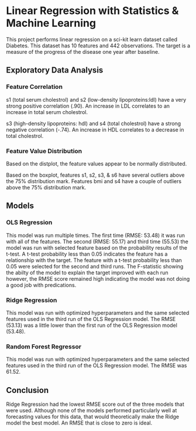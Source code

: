 # Linear Regression with Statistics & Machine Learning

<p>This project performs linear regression on a sci-kit learn dataset called Diabetes.  This dataset has 10 features and 442 observations.  The target is a measure of the progress of the disease one year after baseline.</p>

## Exploratory Data Analysis
### Feature Correlation
<p>s1 (total serum cholestrol) and s2 (low-density lipoproteins:ldl) have a very strong positive correlation (.90).  An increase in LDL correlates to an increase in total serum cholestrol.</p>  

<p>s3 (high-density lipoproteins: hdl) and s4 (total cholestrol) have a strong negative correlation (-.74).  An increase in HDL correlates to a decrease in total cholestrol.

### Feature Value Distribution
Based on the distplot, the feature values appear to be normally distributed.

Based on the boxplot, features s1, s2, s3, & s6 have several outliers above the 75% distribution mark.  Features bmi and s4 have a couple of outliers above the 75% distribution mark.

## Models
### OLS Regression
This model was run multiple times. The first time (RMSE: 53.48) it was run with all of the features. The second (RMSE: 55.17) and third time (55.53) the model was run with selected feature based on the probability results of the t-test. A t-test probability less than 0.05 indicates the feature has a relationship with the target. The feature with a t-test probability less than 0.05 were selected for the second and third runs. The F-statistic showing the abilty of the model to explain the target improved with each run however, the RMSE score remained high indicating the model was not doing a good job with predications.  

### Ridge Regression
This model was run with optimized hyperparameters and the same selected features used in the third run of the OLS Regression model.  The RMSE (53.13) was a little lower than the first run of the OLS Regression model (53.48).

### Random Forest Regressor
This model was run with optimized hyperparameters and the same selected features used in the third run of the OLS Regression model. The RMSE was 61.52.

## Conclusion
Ridge Regression had the lowest RMSE score out of the three models that were used. Although none of the models performed particularly well at forecasting values for this data, that would theoretically make the Ridge model the best model. An RMSE that is close to zero is ideal.



